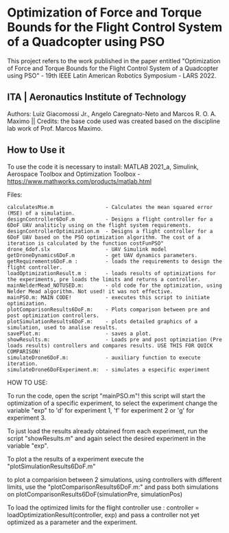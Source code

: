 # Optimization of Force and Torque Bounds for the Flight Control System of a Quadcopter using PSO

This project refers to the work published in the paper entitled "Optimization of Force and Torque Bounds for the Flight Control System of a Quadcopter using PSO" - 19th IEEE Latin American Robotics Symposium - LARS 2022.

## ITA | Aeronautics Institute of Technology 

Authors: Luiz Giacomossi Jr., Angelo Caregnato-Neto and Marcos R. O. A. Maximo || 
Credits: the base code used was created based on the discipline lab work of Prof. Marcos Maximo.

## How to Use it  
To use the code it is necessary to install: MATLAB 2021_a, Simulink, Aerospace Toolbox and Optimization Toolbox
    - https://www.mathworks.com/products/matlab.html

Files:

    calculatesMse.m                 - Calculates the mean squared error (MSE) of a simulation.
    designController6DoF.m          - Designs a flight controller for a 6DoF UAV analiticly using on the flight system requirements.
    designControllerOptimization.m  - Designs a flight controller for a 6DoF UAV based on the PSO optimization algorithm. The cost of a iteration is calculated by the function costFunPSO" 
    drone_6dof.slx                  - UAV Simulink model
    getDroneDynamics6DoF.m          - get UAV dynamics parameters.
    getRequirements6DoF.m :         - loads the requirements to design the flight controller.
    loadOptimizationResult.m :      - loads results of optimizations for the experiments, pre loads the limits and returns a controller.
    mainNelderMead_NOTUSED.m:       - old code for the optimization, using Nelder Mead algorithm. Not used! it was not effective.
    mainPSO.m: MAIN CODE!           - executes this script to initiate optimization.
    plotComparisonResults6DoF.m:    - Plots comparison between pre and post optimization controllers.
    plotSimulationResults6DoF.m:    - plots detailed graphics of a simulation, used to analise results.
    savePlot.m:                     - saves a plot.
    showResults.m:                  - Loads pre and post optimziation (Pre loads results) controllers and compares results. USE THIS FOR QUICK COMPARISON!
    simulateDrone6DoF.m:            - auxiliary function to execute iteration.
    simulateDrone6DoFExperiment.m:  - simulates a especific experiment

HOW TO USE:

To run the code, open the script "mainPSO.m"! this script will start the optimization of a specific experiment, to select the experiment change the variable "exp" to 'd' for experiment 1, 'f' for experiment 2 or 'g' for experiment 3.

To just load the results already obtained from each experiment, run the script "showResults.m" and again select the desired experiment in the variable "exp".

To plot a the results of a experiment execute the "plotSimulationResults6DoF.m" 

to plot a comparision between 2 simulations, using controllers with different limits, use the "plotComparisonResults6DoF.m:" and pass both simulations on  plotComparisonResults6DoF(simulationPre, simulationPos) 

To load the optimized limits for the flight controller use : controller = loadOptimizationResult(controller, exp)
and pass a controller not yet optimized as a parameter and the experiment.
